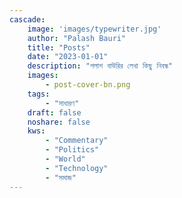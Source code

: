 ```yaml
---
cascade:
    image: 'images/typewriter.jpg'
    author: "Palash Bauri"
    title: "Posts"
    date: "2023-01-01"
    description: "পলাশ বাউরির লেখা কিছু নিবন্ধ"
    images:
        - post-cover-bn.png
    tags:
        - "সাধারণ"
    draft: false
    noshare: false
    kws:
        - "Commentary"
        - "Politics"
        - "World"
        - "Technology"
        - "সমাজ"
---
```


